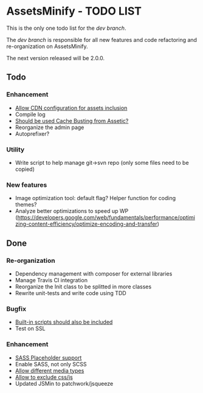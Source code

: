 AssetsMinify - TODO LIST
============

This is the only one todo list for the *dev branch*.

The *dev branch* is responsible for all new features and code refactoring and re-organization on AssetsMinify.

The next version released will be 2.0.0.


Todo
-------------

### Enhancement

- [Allow CDN configuration for assets inclusion](https://github.com/acarbone/AssetsMinify/issues/23)
- Compile log
- [Should be used Cache Busting from Assetic?](https://github.com/kriswallsmith/assetic#user-content-cache-busting)
- Reorganize the admin page
- Autoprefixer?

### Utility

- Write script to help manage git->svn repo (only some files need to be copied)

### New features

- Image optimization tool: default flag? Helper function for coding themes?
- Analyze better optimizations to speed up WP (https://developers.google.com/web/fundamentals/performance/optimizing-content-efficiency/optimize-encoding-and-transfer)


Done
-------------

### Re-organization

- Dependency management with composer for external libraries
- Manage Travis CI integration
- Reorganize the Init class to be splitted in more classes
- Rewrite unit-tests and write code using TDD

### Bugfix

- [Built-in scripts should also be included](https://wordpress.org/support/topic/built-in-scripts-that-should-be-enqueued-in-footer-are-enqueued-in-header)
- Test on SSL

### Enhancement

- [SASS Placeholder support](https://wordpress.org/support/topic/scss-compiler-chokes-on-placeholder-selectors)
- Enable SASS, not only SCSS
- [Allow different media types](https://wordpress.org/support/topic/media-type)
- [Allow to exclude css/js](https://github.com/acarbone/AssetsMinify/issues/21)
- Updated JSMin to patchwork/jsqueeze
